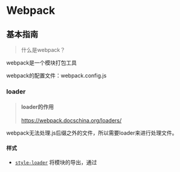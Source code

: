 # Webpack

## 基本指南

> 什么是webpack？

webpack是一个模块打包工具

webpack的配置文件：webpack.config.js



### loader

> #### loader的作用
>
> https://webpack.docschina.org/loaders/

webpack无法处理.js后缀之外的文件，所以需要loader来进行处理文件。



#### 样式 

- [`style-loader`](https://webpack.docschina.org/loaders/style-loader) 将模块的导出，通过<style> 标签的形式添加到 DOM 中。
- [`css-loader`](https://webpack.docschina.org/loaders/css-loader) 解析 CSS 文件后，使用 import 加载，并且返回 CSS 代码
- [`less-loader`](https://webpack.docschina.org/loaders/less-loader) 加载和转译 LESS 文件
- [`sass-loader`](https://webpack.docschina.org/loaders/sass-loader) 加载和转译 SASS/SCSS 文件
- [`postcss-loader`](https://webpack.docschina.org/loaders/postcss-loader) 使用 [PostCSS](http://postcss.org/) 加载和转译 CSS/SSS 文件
- [`stylus-loader`](https://github.com/shama/stylus-loader) 加载和转译 Stylus 文件



> ##### 基础配置

首先，假如项目里用到了最简单的css，需要配置成如下：

```js
{
  test: /\.(css)$/i,
  use: [
  	'style-loader',
    {
      loader: 'css-loader',
      options: {
      	modules: true,
    	}
  }]
}
```



> ##### 小疑问：为什么需要这么多loader连起来用？

webpack一般建议`style-loader`和`css-loader`结合使用。我的理解是：`css-loader`可以对`.css后缀`的文件进行解析处理，然后交给`style-loader`编译成对应的style样式文件。

之前看到过一种配置方案：

```js
module.exports = {
  module: {
    rules: [
      {
        test: /\.link\.css$/i,
        use: [
          { loader: 'style-loader', options: { injectType: 'linkTag' } },
          { loader: 'file-loader' },
        ],
      },
    ],
  },
};
```

这种配置方案，css文件就不会被处理，而是直接生成了style标签，动态插入到了dom里；



> ##### css-loader#importLoaders

```js
module.exports = {
  module: {
    rules: [
      {
        test: /\.css$/i,
        use: [
          'style-loader',
          {
            loader: 'css-loader',
            options: {
              importLoaders: 2,
              // 0 => no loaders (default);
              // 1 => postcss-loader;
              // 2 => postcss-loader, sass-loader
            },
          },
          'postcss-loader',
          'sass-loader',
        ],
      },
    ],
  },
};
```

importLoaders这个属性其实挺关键，这里备注一下。 主要是针对样式文件里@import的样式的处理；



> ##### 样式模块化

模块化的概念其实就是：各个页面组件里的样式作用域只会在当前模块里起作用，而不会影响到全局样式。这样写样式时就可以放心定义类名。

模块化配置首先要在webpack.config.js里配置好`modules: true`

```js
{
  test: /\.(css)$/i,
  use: [
  	'style-loader',
    {
      loader: 'css-loader',
      options: {
      modules: true,
    }
  ]
}
```

其次，引入样式时，需要将样式import为一个对象，然后去使用这个的属性。

```js
// import './index.css';
import style from './index.css';

const img1 = appendImg(imgPath1);
img1.classList.add(style.avatar);
```

可以理解为，如果是模块化，webpack会将样式处理为一个js对象，然后在页面是使用样式就是使用对象的某一个属性。



> ##### 预处理配置

`postcss-loader`





#### 文件

> #### file-loader vs url-loader

url-loader可以把图片打包到js文件里去，以base64的格式来存放。

file-loader是把图片独立打包出来，形成静态资源。当然file-loader还可以处理字体otf、svg等后缀的静态资源。

```js
module: {
        rules: [{
            test: /\.(png|jpe?g)$/i,
            use: [{
                loader: 'url-loader',
                options: {
                    // 10kb;
                    limit: 10240,
                    name: '[name].[ext]?[contenthash]',
                }
            }]
        }, /*{
            test: /\.(png|jpe?g)$/i,
            use: [{
                loader: 'file-loader',
                options: {
                    name: '[name].[ext]?[contenthash]',
                    publicPath: '/some/path/',
                    outputPath: '/some/path/',
                    postTransformPublicPath: (p) => `__webpack_public_path__ + ${p}`,
                }
            }]
        }*/]
    }
```

url-loader有一个==limit==的options可以配置。当图片超过了limit的大小，就不会将图片转化为base64, 默认会使用file-loader进行处理。但是这里有一个容易进入的误区：我之前以为需要配置再配置一个file-loader，让url-loader去执行file-loader的配置。实际上不需要再单独配置一个file-loader，url-loader自带了file-loader各个配置。



#### 

### plugins

plugins可以帮助webpack，在打包的不同生命周期中，做不同的处理；



>CommonsChunkPlugin

有些类库如utils, bootstrap之类的可能被多个页面共享，最好是可以合并成一个js，而非每个js单独去引用。这样能够节省一些空间。这时我们可以用到CommonsChunkPlugin，我们指定好生成文件的名字，以及想抽取哪些入口js文件的公共代码，webpack就会自动帮我们合并好。

```js
new webpack.optimize.CommonsChunkPlugin({
    name: "common",
  	filename: "js/common.js",
  	chunks: ['index', 'detail] 
 })
```



### devtool

> 参考博客 https://juejin.im/post/58293502a0bb9f005767ba2f



![image-20191230202323229](https://ipic-coda.oss-cn-beijing.aliyuncs.com/2020-01-08-230716.png)



> #### 最佳实践

开发环境：cheap-module-eval-source-map

线上环境：cheap-module-source-map 



> #### 几个mode配置的比较

**source-map**

```js
// import style from './index.css';

const img1 = Object(_appendImg__WEBPACK_IMPORTED_MODULE_2__["default"])(_images_avatar_jpeg__WEBPACK_IMPORTED_MODULE_0__["default"]);
// img1.classList.add(style.avatar);
const img2 = Object(_appendImg__WEBPACK_IMPORTED_MODULE_2__["default"])(_images_test_png__WEBPACK_IMPORTED_MODULE_1__["default"]);

consele.log(img2);


/***/ })

/******/ });
//# sourceMappingURL=main.js.map
```

打包代码的同时生成一个sourcemap文件，并在打包文件的末尾添加`//# souceURL`，注释会告诉JS引擎原始文件位置。

```
{
  "version": 3,
  "sources": [
    "webpack:///webpack/bootstrap",
    "webpack:///./src/index.css",
    "webpack:///./node_modules/style-loader/dist/runtime/injectStylesIntoLinkTag.js",
    "webpack:///./src/appendImg.js",
    "webpack:///./src/images/avatar.jpeg",
    "webpack:///./src/images/test.png",
    "webpack:///./src/index.css?b1aa",
    "webpack:///./src/index.js"
  ],
  "names": [],
  "mappings": ";xxxx",
  "file": "main.js",
  "sourcesContent": [xxxxxxx],
  "sourceRoot": ""
}
```



**hidden-source-map**

```js
// import style from './index.css';
const img1 = Object(_appendImg__WEBPACK_IMPORTED_MODULE_2__["default"])(_images_avatar_jpeg__WEBPACK_IMPORTED_MODULE_0__["default"]);
// img1.classList.add(style.avatar);
const img2 = Object(_appendImg__WEBPACK_IMPORTED_MODULE_2__["default"])(_images_test_png__WEBPACK_IMPORTED_MODULE_1__["default"]);
consele.log(img2);
/***/ })
/******/ });
```

去除了末尾的`//# souceURL`



**inline-source-map**

<img src="https://ipic-coda.oss-cn-beijing.aliyuncs.com/2019-12-30-233220.png" alt="image-20191231073219616" style="zoom:40%;" />



**eval**

```
webpackJsonp([1],[
  function(module,exports,__webpack_require__){
    eval(
      ...
      //# sourceURL=webpack:///./src/js/index.js?'
    )
  },
  function(module,exports,__webpack_require__){
    eval(
      ...
      //# sourceURL=webpack:///./src/static/css/app.less?./~/.npminstall/css-loader/0.23.1/css-loader!./~/.npminstall/postcss-loader/1.1.1/postcss-loader!./~/.npminstall/less-loader/2.2.3/less-loader'
    )
  },
  function(module,exports,__webpack_require__){
    eval(
      ...
      //# sourceURL=webpack:///./src/tmpl/appTemplate.tpl?"
    )
  },
...])
```



**eval-source-map**

```
webpackJsonp([1],[
  function(module,exports,__webpack_require__){
    eval(
      ...
      //# sourceMappingURL=data:application/json;charset=utf-8;base64,...
    )
  },
  function(module,exports,__webpack_require__){
    eval(
      ...
      //# sourceMappingURL=data:application/json;charset=utf-8;base64,...
    )
  },  
  function(module,exports,__webpack_require__){
    eval(
      ...
      //# sourceMappingURL=data:application/json;charset=utf-8;base64,...
    )
  },
  ...
]);
```

eval-source-map和eval的区别在于，source-map将注释里面的内容换成了dataurl.



**cheap-source-map**

**cheap-module-source-map**

网上说module会带上loader的源码，但是我比较过两个的结果，并没有什么不同。可能是我代码本身没什么需要loader转化的。 后期再比较这个。



**总结**

source-map：打包错误提示信息最全；

inline-source-map：是将源码合并到打包文件中去，以DataUrl的形式写到打包文件里；

cheap-source-map 的意思是生成一个没有列信息的sourceMap文件，只会告诉哪一行出错，而不会告诉是哪一列出错。而且不包含loader的sourcemap

module：的意思是，会打包那些被loader加载的模块源码，不加module只会处理业务逻辑代码；

eval：打包后模块会通过eval的方式来执行，速度最快；



#### //todo SourceMap原理



### devServer

> #### HMR

> 1.可以解决什么问题？

可以动态更新代码，浏览器不会进行刷新页面，也就不会丢失应用运行时的状态；

> 2.原理

**更新流程**：

应用程序要求HMR runtime检查更新

HMR runtime异步下载更新

HMR runtime应用更新

HMR 同步应用更新



**内部原理**:

HMR runtime应用更新时，各个模块通过实现HMR的api接口，来进行相应模块的更新；

<img src="/Users/keyang/Desktop/v2-f7139f8763b996ebfa28486e160f6378_r.jpg" alt="v2-f7139f8763b996ebfa28486e160f6378_r" style="zoom:50%;" />

需要注意的是，并不是配置了hmr前端就能看到效果了，还需要实现对应的api接口。不过好在现在loader都帮助我们解决了这些问题；



> HMR的配置

通过webpack.config.js配置

```
devServer: {
	contentBase: './dist',
	hot: true,
},
plugins: [
	new CleanWebpackPlugin(),
	new HtmlWebpackPlugin({
		template: './src/index.html'
	}),
	// 这个是关键
	new webpack.HotModuleReplacementPlugin(),
]
```



通过nodejs来设置

```js
// 首先要在output里定义好webpack-hot-middleware/client
entry: [
  'webpack-hot-middleware/client?path=/__webpack_hmr&timeout=20000',
  // 这是主入口
  './src/index.js',
],
// 保留HotModuleReplacementPlugin
plugins: [
	new webpack.HotModuleReplacementPlugin(),
]

// 定义server.js
// 通过nodejs的方式，实现一个devServer

const express = require('express');
const webpack = require('webpack');
const webpackHotMiddleware = require('webpack-hot-middleware');
const webpackDevMiddleware = require('webpack-dev-middleware');
const config = require('./webpack.config');
const app = express();

const compiler = webpack(config);

app.use(webpackDevMiddleware(compiler, {
	publicPath: config.output.publicPath,
}));
const options = {
	log: console.log,
	path: '/__webpack_hmr',
	heartbeat: 10 * 1000,
};
// 通过hotMiddleware
app.use(webpackHotMiddleware(compiler, options));

app.listen(3000, () => {
	console.log('Example app listening on port 3000!\n');
})
```



> #### proxy代理配置

```
devServer: {
    proxy: {
      '/api': 'http://localhost:3000'
    }
  }
```

`/api/users`会被代理到`http://localhost:3000/api/users`

> ##### 如果想要重写路径

```
devServer: {
  proxy: {
    '/api': {
    target: 'http://localhost:3000',
  	pathRewrite: {'^/api' : ''}
  	}
	}
}
```

`/api/users`会被代理到`http://localhost:3000/users`

> 如果不是所有都代理，可以传一个function

- 返回null或者undefined会继续通过代理
- 返回false会直接404
- 返回一个路径，会当做`express server`来直接返回.



> ##### 踩坑：405错误

![image-20191227140841502](https://ipic-coda.oss-cn-beijing.aliyuncs.com/2020-01-08-230717.png)



proxy配置的优先级默认是从上往下的，只要上面的proxy匹配上了请求规则，就不会继续向下找了。即使下面的匹配更完全。

<img src="https://ipic-coda.oss-cn-beijing.aliyuncs.com/2019-12-27-230628.png" alt="image-20191228070627938" style="zoom:30%;" />

图1出现的问题就是因为我们把配置写成了123的顺序。导致/ajax/api的请求全部代理到了www。改成321的顺序即可。



### 结合babel来使用



`@babel/preset-env`是用来将代码转化为es5的语法



> `@babel/polyfill`和`@babel/transform-runtime`的区别

Babel里用到了一些公共的帮助函数`_extend`.默认情况下，它会被加到每一个需要他的函数里。这会导致大量的重复代码；

如果直接引入`@babel/polyfill`,会导致一些内置的变量比如： `Promise`, `Set` and `Map`会污染到全局变量。 如果最终打包的应用是在浏览器里运行的，那么是可以接受的。但是如果打包出来的是lib库给别人使用的，那么会造成问题。

而`@babel/transform-runtime`里的transformer不同，首先它引用了`@babel/runtime`模块，避免打包生产重复代码，其次他和core-js无缝结合，所以不需要而外引入polyfill，也就不会造成全局变量污染；



**总结**

如果是写业务码，最终要在浏览器里运行的。那么在webpack里配置`preset-env`，同事在代码里引入@babel/polyfill就行了；

但是如果是写的lib库，最后打包成第三方类库的代码，要使用@babel/plugin-transform-runtime进行转化。corejs的选项一般选2；

| `corejs` option | Install command                             |
| --------------- | ------------------------------------------- |
| `false`         | `npm install --save @babel/runtime`         |
| `2`             | `npm install --save @babel/runtime-corejs2` |
| `3`             | `npm install --save @babel/runtime-corejs3` |





### treeshaking

> 配置作用

treeshaking的主要作用是将那些在代码里并没有使用到的方法不要打包进来；用官方的生动形象的例子来解释：

不用的代码就如同秋天棕色、死亡的叶子，需要摇树才能让树叶掉落下来；

> 配置步骤

- 首先，treeshaking只支持esmodule的import模式。

- 第一步，如果mode是development模式，在webpack里增加optimization的配置；

```js
mode: 'development',
devtool: 'cheap-module-eval-source-map',
optimization: {
	usedExports: true
}
```

- 第二步，在package.json里配置`sideEffects`。  `sideEffects`里配置的内容代表的意思是，不需要进行treeshaking处理；

  一般比如css文件、第三方依赖文件是不需要处理的

  

### externals

> 配置作用

防止打包的时候将import的组件打包到bundle里，而是在运行时(`runtime`)再去外部获取这些扩展依赖；

> 配置实例

```js
externals: {
  'jquery': 'jQuery',
},
```

上述配置意思是代码里面用到的jquery依赖不打包到bundle里；

比较一下配置前后的打包大小：

<img src="https://ipic-coda.oss-cn-beijing.aliyuncs.com/2020-01-12-003641.png" alt="image-20200112083641020" style="zoom:30%; float: left" />

<img src="https://ipic-coda.oss-cn-beijing.aliyuncs.com/2020-01-12-003903.png" alt="image-20200112083902471" style="zoom:30%;float:left"  />



> 配置语法

**string** 可以配置成一个字符串的形式

```js
externals: {
  './a': 'a',
   jquery: 'jQuery'
}
```

解读一下属性：

第一行：'./a'代表应该排除`import a from './a'`，然后需要提供一个全局的`a`变量；

第二行：表示应该排除`import $ from 'jquery'`中的 `jquery`模块。为了替换这个模块，`jquery`的值将被用来检索一个全局的`jQuery`变量。

换句话说，当设置为一个字符串时，它将被视为**全局的**，我们需要在全局变量中，找到这个字符串，才能使程序正确运行。

**Object** 也可以配置成对象的形式

> 外部依赖的形式

- **root**：可以通过一个全局变量访问 library（例如，通过 script 标签）

- **commonjs**：意思是可以通过commonjs的访问来访问我这个 library，但是必须是要用我的名字来使用。

  举个例子：

  ```json
  externals: {
  	lodash: {
  		commonjs: 'lodash'
  	}
  }
  ```

  这里可以用CommonJS 模块访问我的library，但是你必须是`const lodash = require('lodash')`这种写法。

- **commonjs2**：和上面的类似，但导出的是 `module.exports.default`

- **amd**：类似于 `commonjs`，但使用 AMD 模块系统

结合着[output](#output)属性来配置。



### output

> 配置作用

output用来告知 webpack 如何去输出、以及在哪里输出你的「bundle、asset 和其他你所打包或使用 webpack 载入的任何内容。



### Resolve



### 代码分割

> 概念介绍

代码分割: 将代码分离到不同的bundle里，然后按需进行加载，分割的产物就是chunk。

> 关键配置

*SplitChunksPlugin*

从webpack4开始，自带了`SplitChunkPlugin`插件将代码进行，替代了`CommonsChunkPlugin`

> **同步代码分割**：在js里做optimization里配置。

webpack自带了一个optimization的配置项，里面可以手动配置符合自己项目情况的优化项。 

同步分割就主要依赖于`webpack.optimization.splitChunks`这一配置项。

```js

	optimization: {
		splitChunks: {
			chunks: 'all', // 默认是async，意思是只分割异步代码
			// 代码分割的下限
			minSize: 300000000, // 300kb
			maxSize: 0,
			minChunks: 1, // 最小被依赖一次才进行分割
			maxAsyncRequests: 5,
			maxInitialRequests: 3,
			automaticNameDelimiter: '~', // 自动名称连接符
			name: true,
			cacheGroups: {
				vendors: {
					test: /[\\/]node_modules[\\/]/,
					priority: -10,
					name: 'vendors'
				},
				default: {
					minChunks: 2, 
					priority: -20,
					reuseExistingChunk: true,
				}
			}
		},
	}

```

在上面的配置项中，如果满足代码分割的要求，那么webpack会自动进入到cacheGroups这个配置项，找到对应的规则进行代码分割。

比如`default.minChunks:2`这个配置，如果被依赖的次数小于2，那么webpack是不会把代码打包的。



>  **异步代码**（dynamic-import）

代码会自动分割

只需要写代码时使用：

```js
// dynamic imports

import('./a');
import('./b');
```

打包出来的代码会分割为独立的模块；



### shimming 垫片

> 作用

因为webpack打包是基于模块的，模块与模块之间不会产生互相的影响。所以不同的包之间即使依赖相同的依赖包，也不能公用。

这就导致一个问题：一些老的依赖lib里面，没有用到es6的import语法，比如很早以前的`jquery-ui`这种库，它的使用是需要全局依赖`jquery`插件的。那这种就没法在webpack里使用。

所以webpack提供了一个插件: `webpack.ProvidePlugin`，可以进行自动引入模块。



> webpack.ProvidePlugin使用介绍

```diff
  const path = require('path');
+ const webpack = require('webpack');

  module.exports = {
    entry: './src/index.js',
    output: {
      filename: 'bundle.js',
      path: path.resolve(__dirname, 'dist')
-   }
+   },
+   plugins: [
+     new webpack.ProvidePlugin({
+       _: 'lodash'
+     })
+   ]
  };
```

上面配置的意思是：如果你遇到了至少一处用到 `_` 变量的模块实例，那请你将 `lodash` package 引入进来，并将其提供给需要用到它的模块。

有了这个配置，在代码里就不需要引入`lodash`这个模块就能使用`lodash`的方法了。

```js
function component() {
	var element = document.createElement('div');
	element.innerHTML = _.join(['Hello', 'webpack'], ' ');

	return element;
}

document.body.appendChild(component());
```



> 更细粒度的shimming

有时候，我们在代码里使用到了this变量，期望this指向的是window。但是webpack打包的代码里面，this默认指向了当前模块。为了能将this改成window，webpack提供`imports-loader`进行处理。

```diff
module.exports = {
	module: {
		rules: [
			{
				test: /\.js$/,
				exclude: /node_modules/,
				use: [{
					loader: "babel-loader",
					options: {
						presets: ['@babel/preset-env'],
						plugins: [
							[
								"@babel/plugin-transform-runtime",
								{
									corejs: 2,
								}
							]
						]
					}
+				}, {
+				  loader: 'imports-loader?this=>window'
+				}]
			},
		]
	},
}

```



> 全局暴露变量

同样，假如我们写的代码里有用暴露一个全局变量，希望别人去使用这个变量。可以用`exports-loader`将全局变量导出。

```js
// global.js
var file = 'blah.txt';
var helpers = {
	test: function() { console.log('test something'); },
	parse: function() { console.log('parse something'); }
};
```



```js
// index.js
import { file, parse} from './global';

function component() {
	var element = document.createElement('div');
	element.innerHTML = _.join(['Hello', 'webpack', file], ' ');
	return element;
}
parse();
document.body.appendChild(component());
```



```diff
	module: {
		rules: [
	
+			// {
+			// 	test: require.resolve('./src/shimming/index.js'),
+			// 	loader: 'imports-loader?this=>window'
+			// },
+			{
+				test: require.resolve('./src/shimming/global.js'),
+				use: 'exports-loader?file,parse=helpers.parse'
+			}
+		]
	},

}
```



### 打包library

> 参考文档

https://webpack.docschina.org/guides/author-libraries



> 关键参数

#### library属性

`library` 的值的作用，取决于 [libraryTarget](#libraryTarget属性) 选项的值；



> Example：配置多个entry入口

```js
var path = require("path");
module.exports = {
	// mode: "development || "production",
	entry: {
		alpha: "./alpha",
		beta: "./beta"
	},
	output: {
		path: path.join(__dirname, "dist"),
		filename: "MyLibrary.[name].js",
		library: ["MyLibrary", "[name]"],
		libraryTarget: "umd"
	}
};
```



#### libraryTarget属性

> 配置作用

`libraryTarget`用来配置暴露library变量的方式。

> 文档

https://webpack.docschina.org/configuration/output/#output-librarytarget

> 使用实例

举个例子，我写了一个number.js库，我需要支持nodejs、umd、浏览器引用的使用方式。那么可以通过libraryTarget这个属性来配置。

看一下libraryTarget支持哪些配置？

- var(默认值)：作为一个全局变量，通过 `script` 标签来访问（`libraryTarget:'var'`）。
- this：通过 `this` 对象访问变量。this.library（`libraryTarget:'this'`）。
- window：在浏览器中通过 `window` 对象访问（`libraryTarget:'window'`）。
- global: 可以再nodejs里面通过`global`对象来访问；
- umd：在 AMD 或 CommonJS `require` 之后可访问（`libraryTarget:'umd'`）。



#### 引入第三方库

如果在我们编写的library里使用到了其他的第三方库，我们打包的时候不希望把这些第三方库打包进来；

这样就可以用到[externals](#externals)配置



> 总结

一般会把libraryTarget指明为`umd`，支持用import、require等方法来使用。但是不支持通过script标签来使用；

然后把library指明通过script标签引入时，全局暴露的library名称。

如果要用第三方依赖，



### 打包typescript

#### 什么是[typescript](./TypeScript)？

> webpack配置依赖

```bash
yarn add --dev typescript ts-loader
```



>  配置项

```js
const path = require('path');
const HtmlWebpackPlugin = require('html-webpack-plugin');
const {CleanWebpackPlugin} = require('clean-webpack-plugin');

module.exports = {
	mode: 'production',
	entry: './src/typescript/index.ts',
	devtool: 'inline-source-map',
	output: {
		filename: 'bundle.js',
		path: path.resolve(__dirname, 'dist')
	},
	module: {
		rules: [
			{
				test: /\.tsx?$/,
				use: 'ts-loader',
				exclude: /node_modules/
			}
		]
	},
	resolve: {
		extensions: [ '.tsx', '.ts', '.js' ]
	},

	plugins: [
		new CleanWebpackPlugin(),
		new HtmlWebpackPlugin({
			template: './src/index.html'
		}),
	]

};
```

ts配置项

```json
{
    "compilerOptions": {
      "outDir": "./dist/",
+     "sourceMap": true,
      "noImplicitAny": true,
      "module": "commonjs",
      "target": "es5",
      "jsx": "react",
      "allowJs": true
    }
  }
```



ts代码

```tsx
import * as _ from "lodash";

class Greet {
    msg: string;

    constructor(msg: string) {
        this.msg = msg;
    }

    greeting() {
        console.log(this.msg);
    }

    join(array: Array<any>, separator: string) {
        return _.join(array, separator);
    }

}

const greet = new Greet("hello ts");

greet.greeting();

console.log(greet.join(['a', 'b'], ' '));
```



### 结合eslint配置

> 配置依赖

首先安装eslint和eslint-loader

```bash
yarn add --dev eslint-loader eslint
```

> 配置详情

eslint的需要有一个单独的.eslintrc.js配置文件

这里第一步先创建好.eslintrc.js配置文件，配置上eslint的规范。 可以使用`npx eslint --init`;

然后去配置继承airbnb的规范.

打开[airbnb](https://www.npmjs.com/package/eslint-config-airbnb-base)插件地址，这里分base版本以及其他框架如react版本等等。

根据需求安装好依赖后，在.eslintrc.js里配置extend关系。

依赖配置

```bash
npm i eslint-config-airbnb-base --save-dev
npx install-peerdeps --dev eslint-config-airbnb-base
```

.eslintrc.js配置

参考eslint的[配置文档]()

一般都会去参考[airbnb](https://www.npmjs.com/package/eslint-config-airbnb-base)的规范。

```diff
module.exports = {
	'env': {
		'browser': true,
		'es6': true
	},
+	'extends': ['airbnb-base'],
	'globals': {
	},
+  'parser': 'babel-eslint',
	'parserOptions': {
		'ecmaVersion': 2018,
		'sourceType': 'module'
	},
	'rules': {
		'indent': [
			'error',
			'tab'
		],
		'linebreak-style': [
			'error',
			'unix'
		],
		'quotes': [
			'error',
			'single'
		],
		'semi': [
			'error',
			'always'
		]
	}
};
```

webpack.config.js

```diff
module.exports = {
  // ...
  devServer: {
+    overlay: true,
  },
  module: {
    rules: [
+      {
+        test: /\.js$/,
+        exclude: /node_modules/,
+        loader: "eslint-loader",
+			 }
    ]
  }
  // ...
};
```

配置好之后，webpack会在打包的时候自动进行es-lint的规则校验。



> 总结

eslint的配置其实很简单，只需要安装好eslint，eslint-loader，配置好对应的规则即可。

但是在正常项目开发过程中，如果在webpack里配置eslint，那么会降低打包速度（每次重新编译都要走一次eslint规则校验）

所以一般不会用webpack进行配置，而是会在git hook上进行配置，在代码提交时对代码规范进行判断。

// todo 配置git hook



### DDLPlugin

`DLLPlugin` 和 `DLLReferencePlugin` 用某种方法实现了拆分 bundles，同时还大大提升了构建的速度。

> #### DllPlugin

ddlplugin会生成一个`manifest.json` 的文件，这个文件是用来给 [`DLLReferencePlugin`](#dllreferenceplugin) 映射到相关的依赖上去的。

```js
const webpack = require("webpack");
const path = require("path");

const vendors = [
  "react",
  "react-dom",
  "moment"
  // ...其它库
];
webpack({
  entry: {
    vendor: require.resolve(path.join(__dirname, "./vendor.js"))
  },
  output: {
    path: path.join(__dirname, "../dll"),
    filename: "[name].js"
  },
  plugins: [
    new webpack.DllPlugin({
      path: path.join(__dirname, "dll", "[name]-manifest.json"),
      name: "[name]",
      context: __dirname
    })
  ]
});
```

上面的config文件时用来生成dll.js文件和json文件的。



> #### DllReferencePlugin

```diff
module.exports = {
	plugins: [
+   new AddAssetHtmlPlugin({
+      filepath: path.resolve(__dirname, '../dll/vendors.dll.js'),
+    }),
+ 	new webpack.DllReferencePlugin({
+      manifest: path.resolve(__dirname, '../dll/vendors-manifest.json'),
+    }),
	]
}
```

dllReferencePlugin会根据上面生成的mainfest.json文件，知道已经有哪些依赖项在里面，这样webpack就不会将这些依赖打包到bundle里，从而减少包的体积。






### ManifestPlugin




## 实用案例





### 配置优化

#### 打包分析 

如果我们以分离代码作为开始，那么就应该以检查模块的输出结果作为结束，对其进行分析是很有用处的。[官方提供分析工具](https://github.com/webpack/analyse) 是一个好的初始选择。下面是一些可选择的社区支持(community-supported)工具：

- [webpack-chart](https://alexkuz.github.io/webpack-chart/)：webpack stats 可交互饼图。
- [webpack-visualizer](https://chrisbateman.github.io/webpack-visualizer/)：可视化并分析你的 bundle，检查哪些模块占用空间，哪些可能是重复使用的。
- [webpack-bundle-analyzer](https://github.com/webpack-contrib/webpack-bundle-analyzer)：一个 plugin 和 CLI 工具，它将 bundle 内容展示为便捷的、交互式、可缩放的树状图形式。(推荐)
- [webpack bundle optimize helper](https://webpack.jakoblind.no/optimize)：此工具会分析你的 bundle，并为你提供可操作的改进措施建议，以减少 bundle 体积大小。

<img src="https://ipic-coda.oss-cn-beijing.aliyuncs.com/2020-01-30-010247.png" alt="image-20200130090209469" style="zoom: 25%;" />





#### 打包优化点

- 尽量使用最新的node、npm、yarn

- loader里面合理应用include和exclude

- 尽量减少使用plugin，推荐使用官方的plugin

- 控制打包的大小

  - 使用[ddl](#DDLPlugin)来抽离出不经常变化的代码。

  - 通过[treeshaking](#treeshaking)来去除没被使用的代码

  - 通过splitChunks来动态引入代码，打包拆分为小的代码，加快打包速度。

    

- 开启多进程打包： thread-loader, parallel-webpack, happypack
- 合理使用[sourcemap](#devtool)
- 结合[打包分析](#打包分析 )工具



### WebpackHtmlPlugin打包多页面













### 懒加载 lazyLoading + preloading + prefetching

> 思想

在做前端代码优化时，把核心放到如何增加code coverage上来思考。

要通过异步加载或者懒加载去减少页面首页的加载时间

如果担心懒加载影响体验，可以使用preload 或 prefetching来在页面空闲时提前加载代码。

> 实践

```js
/* index.js */
import _ from 'lodash';

function getComponent() {
	const element = document.createElement('div');
	element.innerHTML = _.join(['Hello', 'webpack'], ' ');
	const button = document.createElement('button');
	button.innerHTML = 'Click me and look at the console!';
	button.onclick = function () {
		import(/* webpackPrefetch: true */ /* webpackChunkName: 'print' */'./print').then(module => {
			const print = module.default;
			print();
		})
	}
	element.appendChild(button);
	return element;
}

document.body.appendChild(getComponent());
```

> prefetch效果

![image-20200130100349008](https://ipic-coda.oss-cn-beijing.aliyuncs.com/2020-01-30-020349.png)

> preload效果

![image-20200130105412163](https://ipic-coda.oss-cn-beijing.aliyuncs.com/2020-01-30-025412.png)

```js
button.onclick = function () {
		import(/* webpackPrefetch: false, webpackPreload: true, webpackChunkName: 'print' */'./print').then(module => {
			const print = module.default;
			print();
		})
	}
```

仅仅在引入时配置这个无效，我是手动在index.html里加了`<link rel="preload" as="script" href="/print.js">` . 先看了看效果，原因还没查出来；



> 疑问

**Q:为什么prefetch会在浏览器空闲的时候去下载js，但是实际上这个js没有被使用上去，等到实际业务逻辑用到时又去下载了一次js？**

![image-20200130100815935](https://ipic-coda.oss-cn-beijing.aliyuncs.com/2020-01-30-020816.png)

参考答案：prefetch预取是在浏览器空闲时预先去请求模块，放到缓存里，等到真正要用时，预期的chunk已经在http的缓存中，浏览器就可以话费最小的时间从最近的缓存区获取数据。



**Q:可以不可以对每一个模块都预取？**

参考答案：会浪费了很多带宽。 有选择地将它用于很可能被访问的import()也更有益。 不要浪费带宽。



**Q: prefetch 和 preload有啥区别？**

参考答案：preload的使用场景不多。他的意思是，这些资源在本页面里面必须要有，只是在之后才被用到，浏览器先去给他一起下载下来，省的后面要一次性下载一堆文件。



prefetch的意思是，这些资源在未来某一个页面会被用到。浏览器通常会在空闲状态取得这些资源，在取得资源之后搁在HTTP缓存以便于实现将来的请求。



prefetch会占用额外的带宽，因为prefetch去下载的资源未来可能根本不会去使用。

Preload用于更早地发现资源，并避免发起类似瀑布一样的请求。





